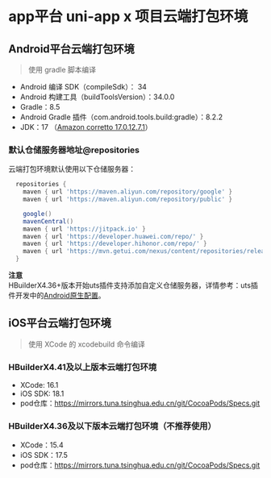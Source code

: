 # app平台 uni-app x 项目云端打包环境  

## Android平台云端打包环境  

> 使用 gradle 脚本编译  

- Android 编译 SDK（compileSdk）： 34  
- Android 构建工具（buildToolsVersion）：34.0.0  
- Gradle：8.5  
- Android Gradle 插件（com.android.tools.build:gradle）：8.2.2  
- JDK：17 （[Amazon corretto 17.0.12.7.1](https://docs.aws.amazon.com/corretto/latest/corretto-17-ug/what-is-corretto-17.html)）  

### 默认仓储服务器地址@repositories  
云端打包环境默认使用以下仓储服务器：  
```groovy
  repositories {
    maven { url 'https://maven.aliyun.com/repository/google' }
    maven { url 'https://maven.aliyun.com/repository/public' }

    google()
    mavenCentral()
    maven { url 'https://jitpack.io' }
    maven { url 'https://developer.huawei.com/repo/' }
    maven { url 'https://developer.hihonor.com/repo/' }
    maven { url 'https://mvn.getui.com/nexus/content/repositories/releases/' }
  }

```

**注意**  
HBuilderX4.36+版本开始uts插件支持添加自定义仓储服务器，详情参考：uts插件开发中的[Android原生配置](../plugin/uts-plugin.md#androidconfigjson)。  


## iOS平台云端打包环境  

> 使用 XCode 的 xcodebuild 命令编译  

### HBuilderX4.41及以上版本云端打包环境
- XCode: 16.1  
- iOS SDK: 18.1  
- pod仓库：https://mirrors.tuna.tsinghua.edu.cn/git/CocoaPods/Specs.git  

### HBuilderX4.36及以下版本云端打包环境（不推荐使用）
- XCode：15.4  
- iOS SDK：17.5  
- pod仓库：https://mirrors.tuna.tsinghua.edu.cn/git/CocoaPods/Specs.git  


